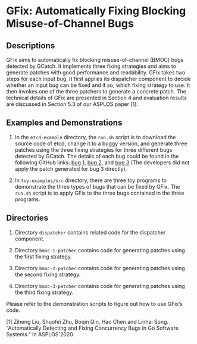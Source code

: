 # GFix: Automatically Fixing Blocking Misuse-of-Channel Bugs 

## Descriptions

GFix aims to automatically fix blocking misuse-of-channel (BMOC) bugs detected by GCatch. It implements three fixing strategies and aims to generate patches with good performance and readability. GFix takes two steps for each input bug. It first applies its dispatcher component to decide whether an input bug can be fixed and if so, which fixing strategy to use. It then invokes one of the three patchers to generate a concrete patch. The technical details of GFix are presented in Section 4 and evaluation results are discussed in Section 5.3 of our ASPLOS paper [1].


## Examples and Demonstrations

1. In the `etcd-example` directory, the `run.sh` script is to download the source code of etcd, change it to a buggy version, and generate three patches using the three fixing strategies for three different bugs detected by GCatch. The details of each bug could be found in the following GitHub links: [bug 1](https://github.com/etcd-io/etcd/pull/11568/commits/b340dfdcbb4be69a07157466634b1e16042aa1a2#diff-3ad06ebe31ef56b10f1c782874d25c414ce13cc8eb381a049bd36be56ea9a969L149), [bug 2](https://github.com/etcd-io/etcd/pull/11568/commits/b340dfdcbb4be69a07157466634b1e16042aa1a2#diff-b7d7aa0bd6404176eb1196324ba19b3fcade68deeef1ab160bcc04b58f8c9341L24), and [bug 3](https://github.com/etcd-io/etcd/pull/11568/commits/b340dfdcbb4be69a07157466634b1e16042aa1a2#diff-b7d7aa0bd6404176eb1196324ba19b3fcade68deeef1ab160bcc04b58f8c9341L45) (The developers did not apply the patch generated for bug 3 directly).

2. In `toy-examples/src` directory, there are three toy programs to demonstrate the three types of bugs that can be fixed by GFix. The `run.sh` script is to apply GFix to the three bugs contained in the three programs. 

## Directories

1. Directory `dispatcher` contains related code for the dispatcher component. 

2. Directory `bmoc-1-patcher` contains code for generating patches using the first fixing strategy. 

3. Directory `bmoc-2-patcher` contains code for generating patches using the second fixing strategy. 

4. Directory `bmoc-3-patcher` contains code for generating patches using the third fixing strategy. 

Please refer to the demonstration scripts to figure out how to use GFix’s code. 


[1] Ziheng Liu, Shuofei Zhu, Boqin Qin, Hao Chen and Linhai Song. “Automatically Detecting and Fixing Concurrency Bugs in Go Software Systems.” In ASPLOS'2020. 

